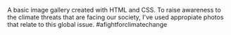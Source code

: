 A basic image gallery created with HTML and CSS.
To raise awareness to the climate threats that are facing our society, I've used appropiate photos that relate to this global issue.
#afightforclimatechange
